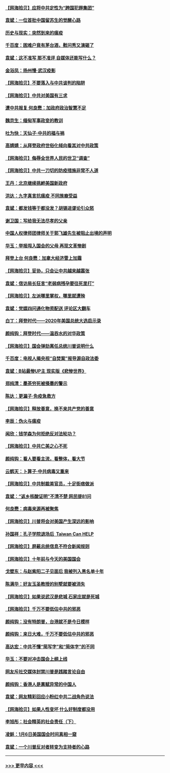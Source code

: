 #### [【网海拾贝】应将中共定性为“跨国犯罪集团”](../pages/nsc993/n12740430.md?t=02082302) 
#### [袁斌：一位首批中国留苏生的觉醒心路](../pages/nsc993/n12740396.md?t=02082302) 
#### [历史与现实：突然到来的瘟疫](../pages/nsc993/n12738507.md?t=02082302) 
#### [千百度：困难户竟有茅台酒，慰问秀又演砸了](../pages/nsc993/n12738362.md?t=02082302) 
#### [袁斌：这不准写 那不准评 自媒体还能写什么？](../pages/nsc993/n12737833.md?t=02082302) 
#### [金浴凤：扬州慢‧武汉疫影](../pages/nsc993/n12737248.md?t=02082302) 
#### [【网海拾贝】不要落入与中共谈判的陷阱](../pages/nsc993/n12735229.md?t=02082302) 
#### [【网海拾贝】中共对美国有三求](../pages/nsc993/n12735197.md?t=02082302) 
#### [遭中共报复 何良懋：加政府政治智慧不足](../pages/nsc993/n12734323.md?t=02082302) 
#### [魏京生：缅甸军事政变的教训](../pages/nsc993/n12732470.md?t=02082302) 
#### [吐为快：天仙子·中共的福与祸](../pages/nsc993/n12732165.md?t=02082302) 
#### [高婧婧：从拜登政府世俗化倾向看其对中共政策](../pages/nsc993/n12730028.md?t=02082302) 
#### [【网海拾贝】侮辱全世界人民的世卫“调查”](../pages/nsc993/n12727884.md?t=02082302) 
#### [【网海拾贝】中共一刀切的防疫措施非常不人道](../pages/nsc993/n12724879.md?t=02082302) 
#### [王丹：北京继续挑衅美国新政府](../pages/nsc993/n12722456.md?t=02082302) 
#### [洪达：九字真言抗瘟疫 不同族裔受益](../pages/nsc993/n12722448.md?t=02082302) 
#### [袁斌：都发钱等于都没发？胡锡进谬论引众怒](../pages/nsc993/n12722393.md?t=02082302) 
#### [谢卫国：写给我无法尽孝的父亲](../pages/nsc993/n12720325.md?t=02082302) 
#### [中国人权律师团律师关于郭飞雄先生被阻止出境的声明](../pages/nsc993/n12720203.md?t=02082302) 
#### [华玉：举报闯入国会的父母 再现文革惨剧](../pages/nsc993/n12719070.md?t=02082302) 
#### [拜登上台 何良懋：加拿大经济雪上加霜](../pages/nsc993/n12718943.md?t=02082302) 
#### [【网海拾贝】妥协，只会让中共越来越嚣张](../pages/nsc993/n12717392.md?t=02082302) 
#### [袁斌：信访局长狂言“老弱病残孕要往死里打”](../pages/nsc993/n12717343.md?t=02082302) 
#### [【网海拾贝】左派哪里掌权，哪里就遭殃](../pages/nsc993/n12715009.md?t=02082302) 
#### [袁斌：党媒四问通化物资配送 评论区大翻车](../pages/nsc993/n12714950.md?t=02082302) 
#### [白丁：拜登时代——2020年美国总统大选启示录](../pages/nsc993/n12714920.md?t=02082302) 
#### [颜纯钩：拜登时代——温吞水的对华政策](../pages/nsc993/n12713245.md?t=02082302) 
#### [【网海拾贝】国会弹劾离任总统川普说明什么](../pages/nsc993/n12712816.md?t=02082302) 
#### [千百度：电视人揭央视“自焚案”报导源自政法委](../pages/nsc993/n12709760.md?t=02082302) 
#### [袁斌：B站最惨UP主 现实版《悲惨世界》](../pages/nsc993/n12709686.md?t=02082302) 
#### [郑纯清：墨茶穷死被搽墨的警示](../pages/nsc993/n12709262.md?t=02082302) 
#### [陈达：更漏子·免疫急救方](../pages/nsc993/n12709244.md?t=02082302) 
#### [【网海拾贝】释放善意，换不来共产党的善意](../pages/nsc993/n12708361.md?t=02082302) 
#### [李辰：伪火与瘟疫](../pages/nsc993/n12707981.md?t=02082302) 
#### [闻欣：钱学森为何拒绝反对法轮功？](../pages/nsc993/n12707407.md?t=02082302) 
#### [【网海拾贝】中共亡美之心不死](../pages/nsc993/n12707621.md?t=02082302) 
#### [颜纯钩：看人要看主流，看整体，看大节](../pages/nsc993/n12707536.md?t=02082302) 
#### [云鹤天：卜算子‧中共病毒又重来](../pages/nsc993/n12707408.md?t=02082302) 
#### [【网海拾贝】中共制裁美官员，十足街痞做派](../pages/nsc993/n12705115.md?t=02082302) 
#### [袁斌：“返乡核酸证明”不清不楚 网民提81问](../pages/nsc993/n12704982.md?t=02082302) 
#### [何良懋：病毒来源再被聚焦](../pages/nsc993/n12704944.md?t=02082302) 
#### [【网海拾贝】川普将会对美国产生深远的影响](../pages/nsc993/n12703045.md?t=02082302) 
#### [孙国祥：孔子学院退场后  Taiwan Can HELP](../pages/nsc993/n12702430.md?t=02082302) 
#### [【网海拾贝】屏蔽总统信息不符合新闻规则](../pages/nsc993/n12699998.md?t=02082302) 
#### [【网海拾贝】十年前与今天的美国国会](../pages/nsc993/n12696993.md?t=02082302) 
#### [戈壁东：与赵紫阳二子见面后 我被列入黑名单十年](../pages/nsc993/n12696215.md?t=02082302) 
#### [陈满华：好友玉圣教授的别墅就要被消失](../pages/nsc993/n12695411.md?t=02082302) 
#### [【网海拾贝】如果说武汉是悲城 石家庄就是死城](../pages/nsc993/n12694589.md?t=02082302) 
#### [【网海拾贝】千万不要低估中共的邪恶](../pages/nsc993/n12692771.md?t=02082302) 
#### [颜纯钩：没有特朗普，台港就不是今日模样](../pages/nsc993/n12692678.md?t=02082302) 
#### [颜纯钩：来日大难，千万不要低估中共的邪恶](../pages/nsc993/n12692080.md?t=02082302) 
#### [高达宏：中共不懂“简写字”和“简体字”的不同](../pages/nsc993/n12692068.md?t=02082302) 
#### [华玉：不要对冲击国会上纲上线](../pages/nsc993/n12689948.md?t=02082302) 
#### [网友斥社交媒体封禁川普是践踏言论自由](../pages/nsc993/n12687482.md?t=02082302) 
#### [颜纯钩：香港人是禀赋异常的中国人](../pages/nsc993/n12685142.md?t=02082302) 
#### [袁斌：网友精彩回应小粉红中共二战角色说法](../pages/nsc993/n12684994.md?t=02082302) 
#### [【网海拾贝】如果人性变坏 什么好制度都没用](../pages/nsc993/n12683000.md?t=02082302) 
#### [李旭彤：社会精英的社会责任（下）](../pages/nsc993/n12680604.md?t=02082302) 
#### [凌稣：1月6日美国国会时间真相一窥](../pages/nsc993/n12682780.md?t=02082302) 
#### [袁斌：一个川普反对者转变为支持者的心路](../pages/nsc993/n12682700.md?t=02082302) 

----
#### [ >>> 更早内容 <<< ](../indexes/nsc993-earlier.md)
